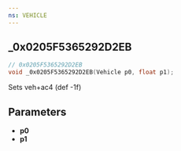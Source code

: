 ```yaml
---
ns: VEHICLE
---
```

## _0x0205F5365292D2EB

```c
// 0x0205F5365292D2EB
void _0x0205F5365292D2EB(Vehicle p0, float p1);
```

Sets veh+ac4 (def -1f)

## Parameters
* **p0**
* **p1**

